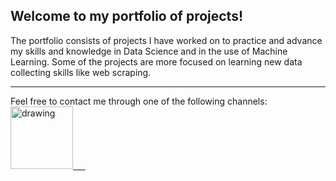 ## Welcome to my portfolio of projects!

The portfolio consists of projects I have worked on to practice and advance my skills and knowledge in Data Science and in the use of Machine Learning. Some of the projects are more focused on learning new data collecting skills like web scraping.
***

Feel free to contact me through one of the following channels:  
<a href="www.linkedin.com/in/mathias-bt"><img src="https://res.cloudinary.com/importdata/image/upload/v1595012354/linkedin_t9qiwy.png" alt="drawing" width="100"/> &nbsp;&nbsp;&nbsp;&nbsp;





